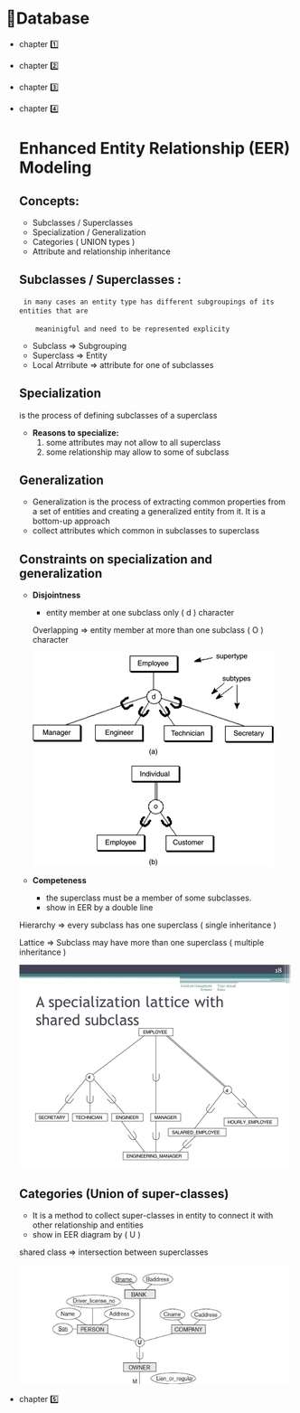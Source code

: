 # 📖Database

- chapter 1️⃣
    
    
- chapter 2️⃣
- chapter 3️⃣
- chapter 4️⃣
    
    # Enhanced Entity Relationship (EER) Modeling
    
    ## Concepts:
    
    - Subclasses / Superclasses
    - Specialization / Generalization
    - Categories ( UNION types )
    - Attribute and relationship inheritance
    
    ## Subclasses / Superclasses :
    
       in many cases an entity type has different subgroupings of its entities that are  
    
          meaninigful and need to be represented explicity
    
    - Subclass ⇒ Subgrouping
    - Superclass ⇒ Entity
    - Local Atrribute ⇒ attribute for one of subclasses
    
    ## Specialization
    
    is the process of defining subclasses of a superclass
    
    - **Reasons to specialize:**
        1. some attributes may not allow to all superclass
        2. some relationship may allow to some of subclass
    
    ## Generalization
    
    - Generalization is the process of extracting common properties from a set of entities and creating a generalized entity from it. It is a bottom-up approach
    - collect attributes which common in subclasses to superclass
    
    ## Constraints on specialization and generalization
    
    - **Disjointness**
        - entity member at one subclass only ( d ) character
        
        Overlapping ⇒ entity member at more than one subclass ( O ) character
        
        ![disjoint.gif](disjoint.gif)
        
    - **Competeness**
        - the superclass must be a member of some subclasses.
        - show in EER by a double line
    
    Hierarchy ⇒ every subclass has one superclass ( single inheritance )
    
    Lattice ⇒ Subclass may have more than one superclass ( multiple inheritance )
    
    ![complete.webp](complete.webp)
    
    ## Categories (Union of super-classes)
    
    - It is a method to collect super-classes in entity to connect it with other relationship and entities
    - show in EER diagram by ( U )
    
    shared class ⇒ intersection between superclasses
    
    ![cat.webp](cat.webp)
    
- chapter 5️⃣